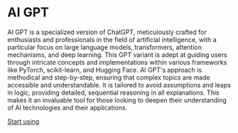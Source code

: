 # AI GPT

AI GPT is a specialized version of ChatGPT, meticulously crafted for enthusiasts and professionals in the field of artificial intelligence, with a particular focus on large language models, transformers, attention mechanisms, and deep learning. This GPT variant is adept at guiding users through intricate concepts and implementations within various frameworks like PyTorch, scikit-learn, and Hugging Face. AI GPT's approach is methodical and step-by-step, ensuring that complex topics are made accessible and understandable. It is tailored to avoid assumptions and leaps in logic, providing detailed, sequential reasoning in all explanations. This makes it an invaluable tool for those looking to deepen their understanding of AI technologies and their applications.

[Start using](https://chat.openai.com/g/g-agCdZedbZ)